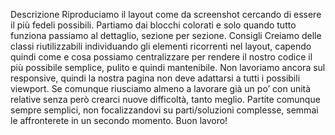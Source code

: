 Descrizione Riproduciamo il layout come da screenshot cercando di essere il più fedeli possibili. Partiamo dai blocchi colorati e solo quando tutto funziona passiamo al dettaglio, sezione per sezione.
Consigli Creiamo delle classi riutilizzabili individuando gli elementi ricorrenti nel layout, capendo quindi come e cosa possiamo centralizzare per rendere il nostro codice il più possibile semplice, pulito e quindi mantenibile. Non lavoriamo ancora sul responsive, quindi la nostra pagina non deve adattarsi a tutti i possibili viewport. Se comunque riusciamo almeno a lavorare già un po’ con unità relative senza però crearci nuove difficoltà, tanto meglio. Partite comunque sempre semplici, non focalizzandovi su parti/soluzioni complesse, semmai le affronterete in un secondo momento.
Buon lavoro!